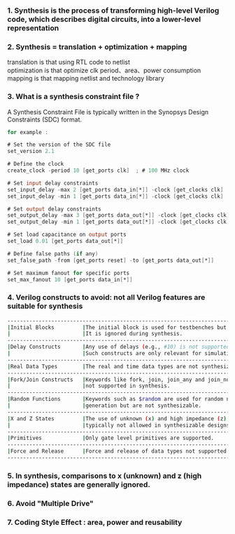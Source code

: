 ### 1. Synthesis is the process of transforming high-level Verilog code, which describes digital circuits, into a lower-level representation 

### 2. Synthesis = translation + optimization + mapping  
translation is that using RTL code to netlist  
optimization is that optimize clk period、area、power consumption  
mapping is that mapping netlist and technology library  

### 3. What is a synthesis constraint file ?
 A Synthesis Constraint File is typically written in the Synopsys Design Constraints (SDC) format.
 ```verilog
for example :

# Set the version of the SDC file
set_version 2.1

# Define the clock
create_clock -period 10 [get_ports clk]  ; # 100 MHz clock

# Set input delay constraints
set_input_delay -max 2 [get_ports data_in[*]] -clock [get_clocks clk]
set_input_delay -min 1 [get_ports data_in[*]] -clock [get_clocks clk]

# Set output delay constraints
set_output_delay -max 3 [get_ports data_out[*]] -clock [get_clocks clk]
set_output_delay -min 1 [get_ports data_out[*]] -clock [get_clocks clk]

# Set load capacitance on output ports
set_load 0.01 [get_ports data_out[*]]

# Define false paths (if any)
set_false_path -from [get_ports reset] -to [get_ports data_out[*]]

# Set maximum fanout for specific ports
set_max_fanout 10 [get_ports data_in[*]]
```
	
### 4. Verilog constructs to avoid: not all Verilog features are suitable for synthesis
```bash   
----------------------------------------------------------------------------------------------	
|Initial Blocks	        |The initial block is used for testbenches but is not synthesizable. |
|                       |It is ignored during synthesis.                                     |
----------------------------------------------------------------------------------------------		
|Delay Constructs       |Any use of delays (e.g., #10) is not supported in synthesis.        |
|                       |Such constructs are only relevant for simulation.                   |
----------------------------------------------------------------------------------------------		
|Real Data Types        |The real and time data types are not synthesizable.                 |
----------------------------------------------------------------------------------------------		
|Fork/Join Constructs	|Keywords like fork, join, join_any and join_none are                |
|                       |not supported in synthesis.                                         |
----------------------------------------------------------------------------------------------		
|Random Functions       |Keywords such as $random are used for random number                 |
|                       |generation but are not synthesizable.                               |
----------------------------------------------------------------------------------------------	
|X and Z States	        |The use of unknown (x) and high impedance (z) states is             |
|                       |typically not allowed in synthesizable designs.                     |
----------------------------------------------------------------------------------------------	
|Primitives             |Only gate level primitives are supported.                           |
----------------------------------------------------------------------------------------------	
|Force and Release      |Force and release of data types not supported.                      |
----------------------------------------------------------------------------------------------
```

### 5. In synthesis, comparisons to x (unknown) and z (high impedance) states are generally ignored.

### 6. Avoid "Multiple Drive"

### 7. Coding Style Effect : area, power and reusability
